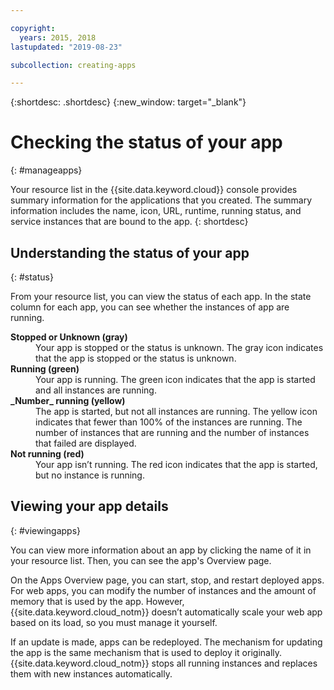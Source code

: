 ```yaml
---

copyright:
  years: 2015, 2018
lastupdated: "2019-08-23"

subcollection: creating-apps

---
```


{:shortdesc: .shortdesc}
{:new_window: target="_blank"}

# Checking the status of your app
{: #manageapps}

Your resource list in the {{site.data.keyword.cloud}} console provides summary information for the applications that you created. The summary information includes the name, icon, URL, runtime, running status, and service instances that are bound to the app.
{: shortdesc}

## Understanding the status of your app
{: #status}

From your resource list, you can view the status of each app. In the state column for each app, you can see whether the instances of app are running.

<dl>
<dt>
<strong>
Stopped or Unknown (gray)
</strong>
</dt>
<dd>
Your app is stopped or the status is unknown. The gray icon indicates that the app is stopped or the status is unknown.
</dd>
<dt>
<strong>
Running (green)
</strong>
</dt>
<dd>
Your app is running. The green icon indicates that the app is started and all instances are running.
</dd>
<dt>
<strong>
_Number_  running (yellow)
</strong>
</dt>
<dd>
The app is started, but not all instances are running. The yellow icon indicates that fewer than 100% of the instances are running. The number of instances that are running and the number of instances that failed are displayed.
</dd>
<dt>
<strong>
Not running (red)
</strong>
</dt>
<dd>
Your app isn’t running. The red icon indicates that the app is started, but no instance is running.
</dd>
</dl>

## Viewing your app details
{: #viewingapps}

You can view more information about an app by clicking the name of it in your resource list. Then, you can see the app's Overview page.

On the Apps Overview page, you can start, stop, and restart deployed apps. For web apps, you can modify the number of instances and the amount of memory that is used by the app. However, {{site.data.keyword.cloud_notm}} doesn’t automatically scale your web app based on its load, so you must manage it yourself.

If an update is made, apps can be redeployed. The mechanism for updating the app is the same mechanism that is used to deploy it originally. {{site.data.keyword.cloud_notm}} stops all running instances and replaces them with new instances automatically.

